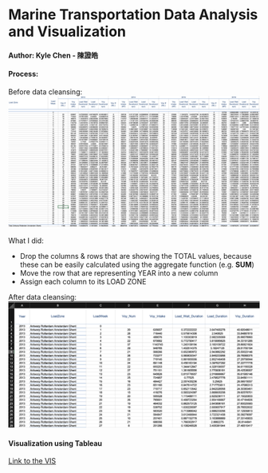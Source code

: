 # Marine Transportation Data Analysis and Visualization

#### Author: Kyle Chen - 陳證皓

#### Process:
Before data cleansing:
![png](img/original_data_preview.png)

What I did:
- Drop the columns & rows that are showing the TOTAL values, because these can be easily calculated using the aggregate function (e.g. **SUM**)
- Move the row that are representing YEAR into a new column
- Assign each column to its LOAD ZONE

After data cleansing:
![png](img/cleaned_data_preview.png)


#### Visualization using **Tableau**
[Link to the VIS](https://public.tableau.com/views/pretest-dashboard/Dashboard1?:language=en-US&:display_count=n&:origin=viz_share_link)
